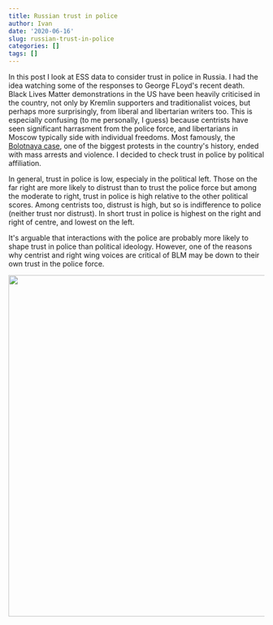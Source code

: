 ```yaml
---
title: Russian trust in police
author: Ivan
date: '2020-06-16'
slug: russian-trust-in-police
categories: []
tags: []
---
```


In this post I look at ESS data to consider trust in police in Russia.
I had the idea watching some of the responses to George FLoyd's recent death.
Black Lives Matter demonstrations in the US have been heavily criticised in the country, not only by Kremlin supporters and traditionalist voices, but perhaps more surprisingly, from liberal and libertarian writers too. 
This is especially confusing (to me personally, I guess) because centrists have seen significant harrasment from the police force, and libertarians in Moscow typically side with individual freedoms.
Most famously, the [Bolotnaya case](https://en.wikipedia.org/wiki/Bolotnaya_Square_case), one of the biggest protests in the country's history, ended with mass arrests and violence.
I decided to check trust in police by political affiliation.


In general, trust in police is low, especialy in the political left. 
Those on the far right are more likely to distrust than to trust the police force but among the moderate to right, trust in police is high relative to the other political scores. 
Among centrists too, distrust is high, but so is indifference to police (neither trust nor distrust).
In short trust in police is highest on the right and right of centre, and lowest on the left. 

It's arguable that interactions with the police are probably more likely to shape trust in police than political ideology. 
However, one of the reasons why centrist and right wing voices are critical of BLM may be down to their own trust in the police force. 























<img src="/post/2020-06-16-russian-trust-in-police_files/figure-html/unnamed-chunk-6-1.png" width="672" />



